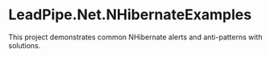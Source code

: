 # LeadPipe.Net.NHibernateExamples
This project demonstrates common NHibernate alerts and anti-patterns with solutions.
